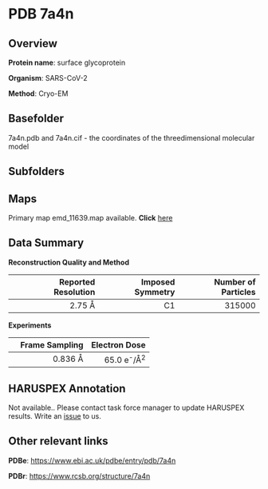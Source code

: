 # PDB 7a4n

## Overview

**Protein name**: surface glycoprotein

**Organism**: SARS-CoV-2

**Method**: Cryo-EM



## Basefolder

7a4n.pdb and 7a4n.cif - the coordinates of the threedimensional molecular model

## Subfolders









## Maps

Primary map emd_11639.map available. **Click** [here](http://ftp.wwpdb.org/pub/emdb/structures/EMD-11639/map/) 

## Data Summary
**Reconstruction Quality and Method**

|   | Reported Resolution | Imposed Symmetry | Number of Particles |
|---|-------------:|----------------:|--------------:|
|   |2.75 Å|C1|315000|

**Experiments**

|   | Frame Sampling | Electron Dose |
|---|-------------:|----------------:|
|   |0.836 Å|65.0 e<sup>-</sup>/Å<sup>2</sup>|

## HARUSPEX Annotation

Not available.. Please contact task force manager to update HARUSPEX results. Write an [issue](https://github.com/thorn-lab/coronavirus_structural_task_force/issues) to us.

## Other relevant links 
**PDBe**:  https://www.ebi.ac.uk/pdbe/entry/pdb/7a4n
 
**PDBr**: https://www.rcsb.org/structure/7a4n 

